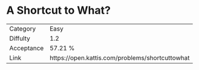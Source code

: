 # A Shortcut to What?

<table>
    <tr>
        <td>Category</td>
        <td>Easy</td>
    </tr>
    <tr>
        <td>Diffulty</td>
        <td>1.2</td>
    </tr>
    <tr>
        <td>Acceptance</td>
        <td>57.21 %</td>
    </tr>
    <tr>
        <td>Link</td>
        <td>https://open.kattis.com/problems/shortcuttowhat</td>
    </tr>
</table>